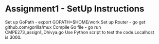 # Assignment1 - SetUp Instructions

Set up GoPath - export GOPATH=$HOME/work
Set up Router - go get github.com/gorilla/mux
Compile Go file - go run CMPE273_assign1_Dhivya.go
Use Python script to test the code.Localhost is 3000.
